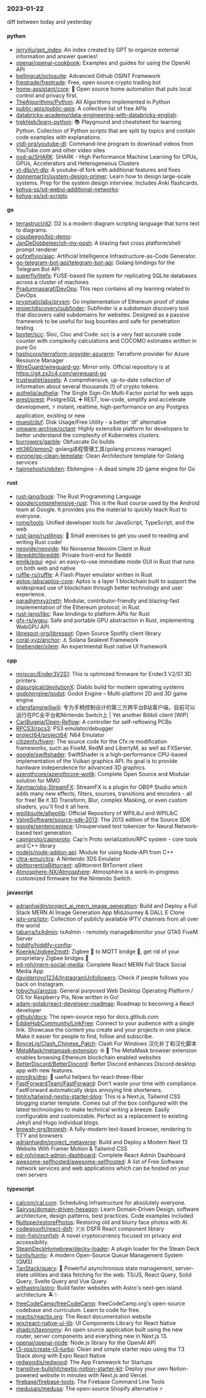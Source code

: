 ### 2023-01-22
diff between today and yesterday

#### python
* [jerryjliu/gpt_index](https://github.com/jerryjliu/gpt_index): An index created by GPT to organize external information and answer queries!
* [openai/openai-cookbook](https://github.com/openai/openai-cookbook): Examples and guides for using the OpenAI API
* [bellingcat/octosuite](https://github.com/bellingcat/octosuite): Advanced Github OSINT Framework
* [freqtrade/freqtrade](https://github.com/freqtrade/freqtrade): Free, open source crypto trading bot
* [home-assistant/core](https://github.com/home-assistant/core): 🏡 Open source home automation that puts local control and privacy first.
* [TheAlgorithms/Python](https://github.com/TheAlgorithms/Python): All Algorithms implemented in Python
* [public-apis/public-apis](https://github.com/public-apis/public-apis): A collective list of free APIs
* [databricks-academy/data-engineering-with-databricks-english](https://github.com/databricks-academy/data-engineering-with-databricks-english): 
* [trekhleb/learn-python](https://github.com/trekhleb/learn-python): 📚 Playground and cheatsheet for learning Python. Collection of Python scripts that are split by topics and contain code examples with explanations.
* [ytdl-org/youtube-dl](https://github.com/ytdl-org/youtube-dl): Command-line program to download videos from YouTube.com and other video sites
* [nod-ai/SHARK](https://github.com/nod-ai/SHARK): SHARK - High Performance Machine Learning for CPUs, GPUs, Accelerators and Heterogeneous Clusters
* [yt-dlp/yt-dlp](https://github.com/yt-dlp/yt-dlp): A youtube-dl fork with additional features and fixes
* [donnemartin/system-design-primer](https://github.com/donnemartin/system-design-primer): Learn how to design large-scale systems. Prep for the system design interview. Includes Anki flashcards.
* [kohya-ss/sd-webui-additional-networks](https://github.com/kohya-ss/sd-webui-additional-networks): 
* [kohya-ss/sd-scripts](https://github.com/kohya-ss/sd-scripts): 

#### go
* [terrastruct/d2](https://github.com/terrastruct/d2): D2 is a modern diagram scripting language that turns text to diagrams.
* [cloudwego/biz-demo](https://github.com/cloudwego/biz-demo): 
* [JanDeDobbeleer/oh-my-posh](https://github.com/JanDeDobbeleer/oh-my-posh): A blazing fast cross platform/shell prompt renderer
* [gofireflyio/aiac](https://github.com/gofireflyio/aiac): Artificial Intelligence Infrastructure-as-Code Generator.
* [go-telegram-bot-api/telegram-bot-api](https://github.com/go-telegram-bot-api/telegram-bot-api): Golang bindings for the Telegram Bot API
* [superfly/litefs](https://github.com/superfly/litefs): FUSE-based file system for replicating SQLite databases across a cluster of machines
* [Pradumnasaraf/DevOps](https://github.com/Pradumnasaraf/DevOps): This repo contains all my learning related to DevOps
* [prysmaticlabs/prysm](https://github.com/prysmaticlabs/prysm): Go implementation of Ethereum proof of stake
* [projectdiscovery/subfinder](https://github.com/projectdiscovery/subfinder): Subfinder is a subdomain discovery tool that discovers valid subdomains for websites. Designed as a passive framework to be useful for bug bounties and safe for penetration testing.
* [boyter/scc](https://github.com/boyter/scc): Sloc, Cloc and Code: scc is a very fast accurate code counter with complexity calculations and COCOMO estimates written in pure Go
* [hashicorp/terraform-provider-azurerm](https://github.com/hashicorp/terraform-provider-azurerm): Terraform provider for Azure Resource Manager
* [WireGuard/wireguard-go](https://github.com/WireGuard/wireguard-go): Mirror only. Official repository is at https://git.zx2c4.com/wireguard-go
* [trustwallet/assets](https://github.com/trustwallet/assets): A comprehensive, up-to-date collection of information about several thousands (!) of crypto tokens.
* [authelia/authelia](https://github.com/authelia/authelia): The Single Sign-On Multi-Factor portal for web apps
* [prest/prest](https://github.com/prest/prest): PostgreSQL ➕ REST, low-code, simplify and accelerate development, ⚡ instant, realtime, high-performance on any Postgres application, existing or new
* [muesli/duf](https://github.com/muesli/duf): Disk Usage/Free Utility - a better 'df' alternative
* [vmware-archive/octant](https://github.com/vmware-archive/octant): Highly extensible platform for developers to better understand the complexity of Kubernetes clusters.
* [burrowers/garble](https://github.com/burrowers/garble): Obfuscate Go builds
* [ntt360/pmon2](https://github.com/ntt360/pmon2): golang进程管理工具(golang process manager)
* [evrone/go-clean-template](https://github.com/evrone/go-clean-template): Clean Architecture template for Golang services
* [hajimehoshi/ebiten](https://github.com/hajimehoshi/ebiten): Ebitengine - A dead simple 2D game engine for Go

#### rust
* [rust-lang/book](https://github.com/rust-lang/book): The Rust Programming Language
* [google/comprehensive-rust](https://github.com/google/comprehensive-rust): This is the Rust course used by the Android team at Google. It provides you the material to quickly teach Rust to everyone.
* [rome/tools](https://github.com/rome/tools): Unified developer tools for JavaScript, TypeScript, and the web
* [rust-lang/rustlings](https://github.com/rust-lang/rustlings): 🦀 Small exercises to get you used to reading and writing Rust code!
* [neovide/neovide](https://github.com/neovide/neovide): No Nonsense Neovim Client in Rust
* [libreddit/libreddit](https://github.com/libreddit/libreddit): Private front-end for Reddit
* [emilk/egui](https://github.com/emilk/egui): egui: an easy-to-use immediate mode GUI in Rust that runs on both web and native
* [ruffle-rs/ruffle](https://github.com/ruffle-rs/ruffle): A Flash Player emulator written in Rust
* [aptos-labs/aptos-core](https://github.com/aptos-labs/aptos-core): Aptos is a layer 1 blockchain built to support the widespread use of blockchain through better technology and user experience.
* [paradigmxyz/reth](https://github.com/paradigmxyz/reth): Modular, contributor-friendly and blazing-fast implementation of the Ethereum protocol, in Rust
* [rust-lang/libc](https://github.com/rust-lang/libc): Raw bindings to platform APIs for Rust
* [gfx-rs/wgpu](https://github.com/gfx-rs/wgpu): Safe and portable GPU abstraction in Rust, implementing WebGPU API.
* [librespot-org/librespot](https://github.com/librespot-org/librespot): Open Source Spotify client library
* [coral-xyz/anchor](https://github.com/coral-xyz/anchor): ⚓ Solana Sealevel Framework
* [linebender/xilem](https://github.com/linebender/xilem): An experimental Rust native UI framework

#### cpp
* [mriscoc/Ender3V2S1](https://github.com/mriscoc/Ender3V2S1): This is optimized firmware for Ender3 V2/S1 3D printers.
* [diasurgical/devilutionX](https://github.com/diasurgical/devilutionX): Diablo build for modern operating systems
* [godotengine/godot](https://github.com/godotengine/godot): Godot Engine – Multi-platform 2D and 3D game engine
* [xfangfang/wiliwili](https://github.com/xfangfang/wiliwili): 专为手柄控制设计的第三方跨平台B站客户端，目前可以运行在PC全平台和Nintendo Switch上 | Yet another Bilibili client [WIP]
* [CarlBugeja/Open-Reflow](https://github.com/CarlBugeja/Open-Reflow): A controller for self-reflowing PCBs
* [RPCS3/rpcs3](https://github.com/RPCS3/rpcs3): PS3 emulator/debugger
* [project64/project64](https://github.com/project64/project64): N64 Emulator
* [citizenfx/fivem](https://github.com/citizenfx/fivem): The source code for the Cfx.re modification frameworks, such as FiveM, RedM and LibertyM, as well as FXServer.
* [google/swiftshader](https://github.com/google/swiftshader): SwiftShader is a high-performance CPU-based implementation of the Vulkan graphics API. Its goal is to provide hardware independence for advanced 3D graphics.
* [azerothcore/azerothcore-wotlk](https://github.com/azerothcore/azerothcore-wotlk): Complete Open Source and Modular solution for MMO
* [Xaymar/obs-StreamFX](https://github.com/Xaymar/obs-StreamFX): StreamFX is a plugin for OBS® Studio which adds many new effects, filters, sources, transitions and encoders - all for free! Be it 3D Transform, Blur, complex Masking, or even custom shaders, you'll find it all here.
* [wpilibsuite/allwpilib](https://github.com/wpilibsuite/allwpilib): Official Repository of WPILibJ and WPILibC
* [ValveSoftware/source-sdk-2013](https://github.com/ValveSoftware/source-sdk-2013): The 2013 edition of the Source SDK
* [google/sentencepiece](https://github.com/google/sentencepiece): Unsupervised text tokenizer for Neural Network-based text generation.
* [capnproto/capnproto](https://github.com/capnproto/capnproto): Cap'n Proto serialization/RPC system - core tools and C++ library
* [nodejs/node-addon-api](https://github.com/nodejs/node-addon-api): Module for using Node-API from C++
* [citra-emu/citra](https://github.com/citra-emu/citra): A Nintendo 3DS Emulator
* [qbittorrent/qBittorrent](https://github.com/qbittorrent/qBittorrent): qBittorrent BitTorrent client
* [Atmosphere-NX/Atmosphere](https://github.com/Atmosphere-NX/Atmosphere): Atmosphère is a work-in-progress customized firmware for the Nintendo Switch.

#### javascript
* [adrianhajdin/project_ai_mern_image_generation](https://github.com/adrianhajdin/project_ai_mern_image_generation): Build and Deploy a Full Stack MERN AI Image Generation App MidJourney & DALL E Clone
* [iptv-org/iptv](https://github.com/iptv-org/iptv): Collection of publicly available IPTV channels from all over the world
* [tabarra/txAdmin](https://github.com/tabarra/txAdmin): txAdmin - remotely manage&monitor your GTA5 FiveM Server
* [hiddify/hiddify-config](https://github.com/hiddify/hiddify-config): 
* [Koenkk/zigbee2mqtt](https://github.com/Koenkk/zigbee2mqtt): Zigbee 🐝 to MQTT bridge 🌉, get rid of your proprietary Zigbee bridges 🔨
* [ed-roh/mern-social-media](https://github.com/ed-roh/mern-social-media): Complete React MERN Full Stack Social Media App
* [davidarroyo1234/InstagramUnfollowers](https://github.com/davidarroyo1234/InstagramUnfollowers): Check if people follows you back on Instagram.
* [tobychui/arozos](https://github.com/tobychui/arozos): General purposed Web Desktop Operating Platform / OS for Raspberry Pis, Now written in Go!
* [adam-golab/react-developer-roadmap](https://github.com/adam-golab/react-developer-roadmap): Roadmap to becoming a React developer
* [github/docs](https://github.com/github/docs): The open-source repo for docs.github.com
* [EddieHubCommunity/LinkFree](https://github.com/EddieHubCommunity/LinkFree): Connect to your audience with a single link. Showcase the content you create and your projects in one place. Make it easier for people to find, follow and subscribe.
* [BoyceLig/Clash_Chinese_Patch](https://github.com/BoyceLig/Clash_Chinese_Patch): Clash For Windows 汉化补丁和汉化脚本
* [MetaMask/metamask-extension](https://github.com/MetaMask/metamask-extension): 🌐 🔌 The MetaMask browser extension enables browsing Ethereum blockchain enabled websites
* [BetterDiscord/BetterDiscord](https://github.com/BetterDiscord/BetterDiscord): Better Discord enhances Discord desktop app with new features.
* [pmndrs/drei](https://github.com/pmndrs/drei): 🥉 useful helpers for react-three-fiber
* [FastForwardTeam/FastForward](https://github.com/FastForwardTeam/FastForward): Don't waste your time with compliance. FastForward automatically skips annoying link shorteners.
* [timlrx/tailwind-nextjs-starter-blog](https://github.com/timlrx/tailwind-nextjs-starter-blog): This is a Next.js, Tailwind CSS blogging starter template. Comes out of the box configured with the latest technologies to make technical writing a breeze. Easily configurable and customizable. Perfect as a replacement to existing Jekyll and Hugo individual blogs.
* [browsh-org/browsh](https://github.com/browsh-org/browsh): A fully-modern text-based browser, rendering to TTY and browsers
* [adrianhajdin/project_metaverse](https://github.com/adrianhajdin/project_metaverse): Build and Deploy a Modern Next 13 Website With Framer Motion & Tailwind CSS
* [ed-roh/react-admin-dashboard](https://github.com/ed-roh/react-admin-dashboard): Complete React Admin Dashboard
* [awesome-selfhosted/awesome-selfhosted](https://github.com/awesome-selfhosted/awesome-selfhosted): A list of Free Software network services and web applications which can be hosted on your own servers

#### typescript
* [calcom/cal.com](https://github.com/calcom/cal.com): Scheduling infrastructure for absolutely everyone.
* [Sairyss/domain-driven-hexagon](https://github.com/Sairyss/domain-driven-hexagon): Learn Domain-Driven Design, software architecture, design patterns, best practices. Code examples included
* [Nutlope/restorePhotos](https://github.com/Nutlope/restorePhotos): Restoring old and blurry face photos with AI.
* [codegouvfr/react-dsfr](https://github.com/codegouvfr/react-dsfr): 🇫🇷 DSFR React component library
* [iron-fish/ironfish](https://github.com/iron-fish/ironfish): A novel cryptocurrency focused on privacy and accessibility.
* [SteamDeckHomebrew/decky-loader](https://github.com/SteamDeckHomebrew/decky-loader): A plugin loader for the Steam Deck
* [turnly/turnly](https://github.com/turnly/turnly): A modern Open-Source Queue Management System (QMS)
* [TanStack/query](https://github.com/TanStack/query): 🤖 Powerful asynchronous state management, server-state utilities and data fetching for the web. TS/JS, React Query, Solid Query, Svelte Query and Vue Query.
* [withastro/astro](https://github.com/withastro/astro): Build faster websites with Astro's next-gen island architecture 🏝✨
* [freeCodeCamp/freeCodeCamp](https://github.com/freeCodeCamp/freeCodeCamp): freeCodeCamp.org's open-source codebase and curriculum. Learn to code for free.
* [reactjs/reactjs.org](https://github.com/reactjs/reactjs.org): The React documentation website
* [wix/react-native-ui-lib](https://github.com/wix/react-native-ui-lib): UI Components Library for React Native
* [shadcn/taxonomy](https://github.com/shadcn/taxonomy): An open source application built using the new router, server components and everything new in Next.js 13.
* [openai/openai-node](https://github.com/openai/openai-node): Node.js library for the OpenAI API
* [t3-oss/create-t3-turbo](https://github.com/t3-oss/create-t3-turbo): Clean and simple starter repo using the T3 Stack along with Expo React Native
* [redwoodjs/redwood](https://github.com/redwoodjs/redwood): The App Framework for Startups
* [transitive-bullshit/nextjs-notion-starter-kit](https://github.com/transitive-bullshit/nextjs-notion-starter-kit): Deploy your own Notion-powered website in minutes with Next.js and Vercel.
* [firebase/firebase-tools](https://github.com/firebase/firebase-tools): The Firebase Command Line Tools
* [medusajs/medusa](https://github.com/medusajs/medusa): The open-source Shopify alternative ⚡️
